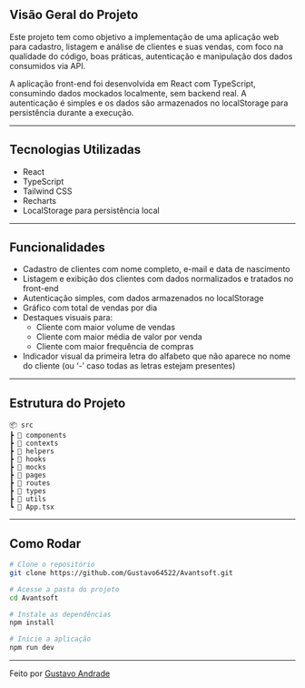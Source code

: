 ## Visão Geral do Projeto

Este projeto tem como objetivo a implementação de uma aplicação web para cadastro, listagem e análise de clientes e suas vendas, com foco na qualidade do código, boas práticas, autenticação e manipulação dos dados consumidos via API.

A aplicação front-end foi desenvolvida em React com TypeScript, consumindo dados mockados localmente, sem backend real. A autenticação é simples e os dados são armazenados no localStorage para persistência durante a execução.

---

## Tecnologias Utilizadas

- React  
- TypeScript  
- Tailwind CSS  
- Recharts
- LocalStorage para persistência local  
---

## Funcionalidades

- Cadastro de clientes com nome completo, e-mail e data de nascimento  
- Listagem e exibição dos clientes com dados normalizados e tratados no front-end  
- Autenticação simples, com dados armazenados no localStorage  
- Gráfico com total de vendas por dia  
- Destaques visuais para:  
  - Cliente com maior volume de vendas  
  - Cliente com maior média de valor por venda  
  - Cliente com maior frequência de compras  
- Indicador visual da primeira letra do alfabeto que não aparece no nome do cliente (ou ‘-’ caso todas as letras estejam presentes)  

---

## Estrutura do Projeto
```
📦 src
┣ 📂 components
┣ 📂 contexts
┣ 📂 helpers
┣ 📂 hooks
┣ 📂 mocks
┣ 📂 pages
┣ 📂 routes
┣ 📂 types
┣ 📂 utils
┗ 📜 App.tsx
```


---

## Como Rodar

```bash
# Clone o repositório
git clone https://github.com/Gustavo64522/Avantsoft.git

# Acesse a pasta do projeto
cd Avantsoft

# Instale as dependências
npm install

# Inicie a aplicação
npm run dev
```
---

Feito  por [Gustavo Andrade](https://github.com/gustavo64522)

